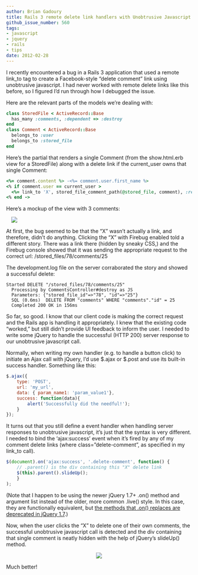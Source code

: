 ```yaml
---
author: Brian Gadoury
title: Rails 3 remote delete link handlers with Unobtrusive Javascript
github_issue_number: 560
tags:
- javascript
- jquery
- rails
- tips
date: 2012-02-28
---
```


I recently encountered a bug in a Rails 3 application that used a remote link_to tag to create a Facebook-style “delete comment” link using unobtrusive javascript. I had never worked with remote delete links like this before, so I figured I’d run through how I debugged the issue.

Here are the relevant parts of the models we’re dealing with:

```ruby
class StoredFile < ActiveRecord::Base
  has_many :comments, :dependent => :destroy
end
class Comment < ActiveRecord::Base
  belongs_to :user
  belongs_to :stored_file
end
```

Here’s the partial that renders a single Comment (from the show.html.erb view for a StoredFile) along with a delete link if the current_user owns that single Comment:

```ruby
<%= comment.content %> -<%= comment.user.first_name %>
<% if comment.user == current_user >
  <%= link_to 'X', stored_file_comment_path(@stored_file, comment), :remote => true, :method => :delete, :class => 'delete-comment' >
<% end ->
```

Here’s a mockup of the view with 3 comments:

<a href="/blog/2012/02/rails-3-remote-delete-link-handlers/image-0.png" style="margin-left: 1em; margin-right: 1em;"><img border="0" src="/blog/2012/02/rails-3-remote-delete-link-handlers/image-0.png"/></a>

At first, the bug seemed to be that the “X” wasn’t actually a link, and therefore, didn’t do anything. Clicking the “X” with Firebug enabled told a different story. There was a link there (hidden by sneaky CSS,) and the Firebug console showed that it was sending the appropriate request to the correct url: /stored_files/78/comments/25

The development.log file on the server corraborated the story and showed a successful delete:

```plain
Started DELETE "/stored_files/78/comments/25"
  Processing by CommentsController#destroy as JS
  Parameters: {"stored_file_id"=>"78", "id"=>"25"}
  SQL (0.6ms)  DELETE FROM "comments" WHERE "comments"."id" = 25
  Completed 200 OK in 156ms
```

So far, so good. I know that our client code is making the correct request and the Rails app is handling it appropriately. I knew that the existing code “worked,” but still didn’t provide UI feedback to inform the user. I needed to write some jQuery to handle the successful (HTTP 
200) server response to our unobtrusive javascript call. 

Normally, when writing my own handler (e.g. to handle a button click) to initiate an Ajax call with jQuery, I’d use $.ajax or $.post and use its built-in success handler. Something like this:

```javascript
$.ajax({
    type: 'POST',
    url: 'my_url',
    data: { param_name1: 'param_value1'},
    success: function(data){ 
        alert('Successfully did the needful!');
    }
});
```

It turns out that you still define a event handler when handling server responses to unobtrusive javascript, it’s just that the syntax is very different. I needed to bind the ‘ajax:success’ event when it’s fired by any of my comment delete links (where class=”delete-comment”, as specified in my link_to call).

```javascript
$(document).on('ajax:success', '.delete-comment', function() {
    // .parent() is the div containing this "X" delete link
    $(this).parent().slideUp();
    }
);
```

(Note that I happen to be using the newer jQuery 1.7+ .on() method and 
argument list instead of the older, more common .live() style. In this case, they are 
functionally equivalent, but [the methods that .on() replaces are deprecated in jQuery 1.7](http://api.jquery.com/on/).)

Now, when the user clicks the “X” to delete one of their own comments, the successful unobtrusive javascript call is detected and the div containing that single comment is neatly hidden with the help of jQuery’s slideUp() method. 

<div class="separator" style="clear: both; text-align: center;"><a href="/blog/2012/02/rails-3-remote-delete-link-handlers/image-1.png" imageanchor="1" style="margin-left: 1em; margin-right: 1em;"><img border="0" src="/blog/2012/02/rails-3-remote-delete-link-handlers/image-1.png"/></a></div>

Much better!
